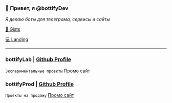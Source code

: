 ### 👋 Привет, я @bottifyDev 

_Я делаю боты для телеграма, сервисы и сайты_

[🧱 Gists ](https://gist.github.com/bottifyDev)

[💻 Landing ](https://bottify.ru ) 

---

### bottifyLab | [Github Profile](https://github.com/bottifyLab)
`Экспериментальные проекты`
<a href="https://bottifyLab.github.io" target="_blank">Промо сайт</a>

### bottifyProd | [Github Profile](https://github.com/bottifyProd)
`Проекты на продажу`
<a href="https://bottifyProd.github.io" target="_blank">Промо сайт</a>
